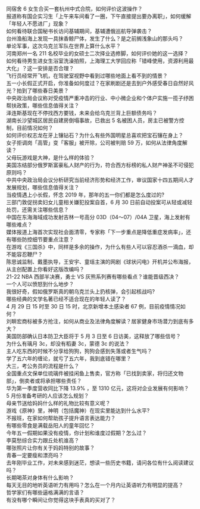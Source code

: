 同宿舍 6 女生合买一套杭州中式合院，如何评价这波操作？  
报道称有国企实习生「上午来车间看了一圈，下午直接提出要办离职」，如何缓解「年轻人不愿进厂」现象？  
如何看待联合国秘书长访问基辅期间，基辅遭俄巡航导弹袭击？  
台州渔船海上发现一具抹香鲸尸体，发生了什么？是之前搁浅象山的那头吗？  
单论军事，这次乌克兰军队在世界上算什么水平？  
河南郑州一名 211 名校毕业的女硕士二次择业选修脚，如何评价她的这一选择？  
如何看待男生进女生浴室洗澡拍照，上海理工大学回应称「错峰使用，资源利用最大化」？这一安排是否合理？  
飞行员经常开飞机，在驾驶室视野中看到过哪些地面上看不到的情景？  
五一小长假正式开启，你准备如何度过？在家刷剧还是去到户外感受春日自然好风光？拍到了哪些春日美景？  
中央政治局会议称对受疫情严重冲击的行业、中小微企业和个体户实施一揽子纾困帮扶政策，哪些信息值得关注？  
泽连斯基现在不停找西方要钱，未来会给乌克兰背上巨额债务吗？  
湖南长沙望城区居民自建房倒塌事故，已救出 5 名被困人员，房主已被警方控制，目前情况如何？  
如何评价权志龙在牙上镶钻石？为什么有些外国明星总喜欢把宝石镶在身上？  
女子拒调岗「高管」变「客服」被开除，公司被判赔 59 万，如何从法律角度解读？  
父母玩游戏是大神，是什么样的体验？  
美国冻结部分俄罗斯富豪私人财产的行为，符合西方标榜的私人财产神圣不可侵犯原则吗？  
中共中央政治局会议分析研究当前经济形势和经济工作，审议国家十四五期间人才发展规划，哪些信息值得关注？  
当疫情遇上小长假，怀念 2019 年，那年的五一你们都是怎么度过的?  
三部门敦促拐卖妇女儿童相关嫌犯投案自首，6 月 30 日前自动投案可从轻或减轻处罚，还需关注哪些信息？  
中国在东海海域成功发射吉林一号高分 03D（04～07）/04A 卫星，海上发射有哪些难点？  
媒体报道上海首次实现社会面清零，专家称「下一步重点是降低重症发病率」，还有哪些防控细节要重点注意？  
在游戏《三国杀》中，同样是多余的操作，为什么有些人可以容忍酒杀一滴血，却不能容忍鞭尸？  
陈思诚监制、戴墨执导，王安宇、童瑶主演的网剧《球状闪电》开机并公布海报，从主创配置上你看好这版改编吗？  
21-22 NBA 西部半决赛，勇士 VS 灰熊系列赛有哪些看点？谁能晋级西决？  
一个人可以愤怒到什么地步？  
我很好奇，假如俄罗斯真的朝乌克兰头上扔核弹，会引起核战吗?  
哪些经典的文学名著已经不适合现在的年轻人读了？  
4 月 29 日 15 时至 30 日 15 时，北京新增本土感染者 67 例，目前疫情情况如何？  
刘畊宏商标被多方抢注，如何从商业及法律角度解读？居家健身市场潜力到底有多大？  
美国防部确认日本防卫大臣将于 5 月 3 日至 6 日访美，这释放了哪些信号？  
为什么有璃月 3c，却没有稻妻 3c，蒙德 3c 的说法？  
主人吃东西的时候不分享给狗狗，狗狗会感到失落或者生气吗？  
学了五六年的缠论，就亏了五六年，我到底错在哪里？  
大三，考公务员的流程是什么？  
全国重点文保单位琉璃件被挂闲鱼上售卖，官方称「已找到卖家，将归还文物部」，倒卖者或将承担哪些责任？  
华为第一季度营收同比下降 13.9% ，至 1310 亿元，这将对企业发展有何影响？  
5 月份准备考研的人应该怎么规划？  
母亲节送给妈妈什么样的礼物比较有意义呢？  
游戏《原神》里，神明（包括魔神）在现实里能达到什么水平?  
不报班，在家如何帮助孩子提升语言表达能力？  
有哪些零食是满载岳阳人的童年回忆？  
今年五一假期如果没有疫情，你计划和谁度过假期？怎么过？  
李莫愁综合实力跟丘处机谁高？  
哪张照片让你有关于妈妈特别的故事？  
青春一定要瘦和漂亮吗？  
去年刚毕业工作，对未来感到迷茫，想读一些历史书籍，请问各位有什么阅读建议吗？  
长期喝茶对身体有什么影响？  
每天无目的地听英语听力有用吗？怎么在一个月内让英语听力有明显的提高？  
哲学家们有哪些逼格满满的言语？  
有没有哪个瞬间让你觉得这块手表真的买对了？  
